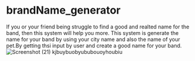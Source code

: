 # brandName_generator
If you or your friend being struggle to find a good and realted name for the band, then this system will help you more. This system is generate the name for your band by using your city name and also the name of your pet.By getting thsi input by user and create a good name for your band.
![Screenshot (21)](https://user-images.githubusercontent.com/74350077/208304058-7666d350-ecf5-4899-a93e-9b44a6206023.png)
kjbuybuobyububouoyhoubiu
